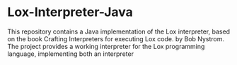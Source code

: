 # Lox-Interpreter-Java
This repository contains a Java implementation of the Lox interpreter, based on the book Crafting Interpreters for executing Lox code. by Bob Nystrom. The project provides a working interpreter for the Lox programming language, implementing both an interpreter 

